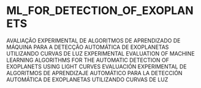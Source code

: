 # ML_FOR_DETECTION_OF_EXOPLANETS
AVALIAÇÃO EXPERIMENTAL DE ALGORITMOS DE APRENDIZADO DE MÁQUINA PARA A DETECÇÃO AUTOMÁTICA DE EXOPLANETAS UTILIZANDO CURVAS DE LUZ
EXPERIMENTAL EVALUATION OF MACHINE LEARNING ALGORITHMS FOR THE AUTOMATIC DETECTION OF EXOPLANETS USING LIGHT CURVES
EVALUACIÓN EXPERIMENTAL DE ALGORITMOS DE APRENDIZAJE AUTOMÁTICO PARA LA DETECCIÓN AUTOMÁTICA DE EXOPLANETAS UTILIZANDO CURVAS DE LUZ
